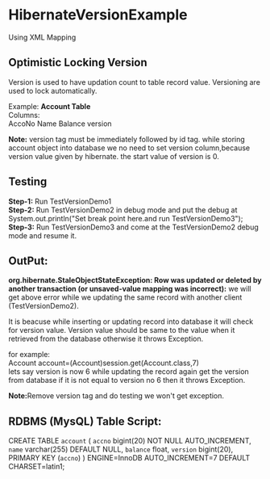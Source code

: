 # HibernateVersionExample
Using XML Mapping

Optimistic Locking Version
--------------------------
Version is used to have updation count to table record value.
Versioning are used to lock automatically.

Example:
<b>Account Table</b><br>
Columns:<br>
AccoNo
Name
Balance
version

<b>Note:</b> version tag must be immediately followed by id tag.
while storing account object into database we no need to set version column,because version value given by hibernate.
the start value of version is 0.

Testing
-------
<b>Step-1:</b> Run TestVersionDemo1 <br>
<b>Step-2:</b> Run TestVersionDemo2 in debug mode and put the debug at System.out.println("Set break point here.and run TestVersionDemo3");	<br>
<b>Step-3:</b> Run TestVersionDemo3 and come at the TestVersionDemo2 debug mode and resume it.

OutPut:
------
<b>org.hibernate.StaleObjectStateException: Row was updated or deleted by another transaction (or unsaved-value mapping was incorrect):</b>
we will get above error while we updating the same record with another client (TestVersionDemo2).

It is beacuse while inserting or updating record into database it will check for version value. Version value should be same
to the value when it retrieved from the database otherwise it throws Exception.

for example: <br>
Account account=(Account)session.get(Account.class,7)<br>
lets say version is now 6
while updating the record again get the version from database if it is not equal to version no 6 then
it throws Exception.

<b>Note:</b>Remove version tag and do testing we won't get exception.
 

RDBMS (MysQL) Table Script:
---------------------------

CREATE TABLE `account` (
  `accno` bigint(20) NOT NULL AUTO_INCREMENT,
  `name` varchar(255) DEFAULT NULL,
  `balance` float,
  `version` bigint(20),
  PRIMARY KEY (`accno`)
) ENGINE=InnoDB AUTO_INCREMENT=7 DEFAULT CHARSET=latin1;


